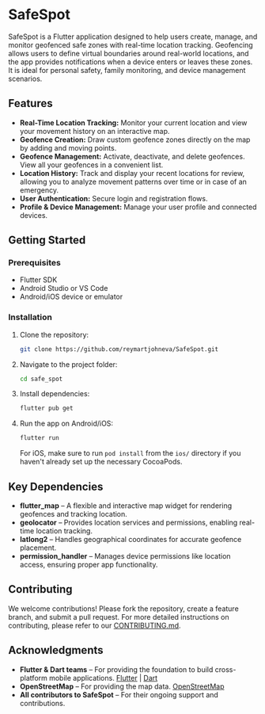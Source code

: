 # SafeSpot

SafeSpot is a Flutter application designed to help users create, manage, and monitor geofenced safe zones with real-time location tracking. Geofencing allows users to define virtual boundaries around real-world locations, and the app provides notifications when a device enters or leaves these zones. It is ideal for personal safety, family monitoring, and device management scenarios.

## Features
- **Real-Time Location Tracking:** Monitor your current location and view your movement history on an interactive map.
- **Geofence Creation:** Draw custom geofence zones directly on the map by adding and moving points.
- **Geofence Management:** Activate, deactivate, and delete geofences. View all your geofences in a convenient list.
- **Location History:** Track and display your recent locations for review, allowing you to analyze movement patterns over time or in case of an emergency.
- **User Authentication:** Secure login and registration flows.
- **Profile & Device Management:** Manage your user profile and connected devices.

## Getting Started

### Prerequisites
- Flutter SDK
- Android Studio or VS Code
- Android/iOS device or emulator

### Installation
1. Clone the repository:
    ```bash
    git clone https://github.com/reymartjohneva/SafeSpot.git
    ```

2. Navigate to the project folder:
    ```bash
    cd safe_spot
    ```

3. Install dependencies:
    ```bash
    flutter pub get
    ```

4. Run the app on Android/iOS:
    ```bash
    flutter run
    ```

    For iOS, make sure to run `pod install` from the `ios/` directory if you haven't already set up the necessary CocoaPods.

## Key Dependencies
- **flutter_map** – A flexible and interactive map widget for rendering geofences and tracking location.
- **geolocator** – Provides location services and permissions, enabling real-time location tracking.
- **latlong2** – Handles geographical coordinates for accurate geofence placement.
- **permission_handler** – Manages device permissions like location access, ensuring proper app functionality.

## Contributing
We welcome contributions! Please fork the repository, create a feature branch, and submit a pull request. For more detailed instructions on contributing, please refer to our [CONTRIBUTING.md](CONTRIBUTING.md).

## Acknowledgments
- **Flutter & Dart teams** – For providing the foundation to build cross-platform mobile applications. [Flutter](https://flutter.dev/) | [Dart](https://dart.dev/)
- **OpenStreetMap** – For providing the map data. [OpenStreetMap](https://www.openstreetmap.org/)
- **All contributors to SafeSpot** – For their ongoing support and contributions.
